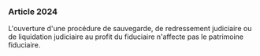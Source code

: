 ### Article 2024

L'ouverture d'une procédure de sauvegarde, de redressement judiciaire ou de liquidation judiciaire au profit du fiduciaire n'affecte pas le patrimoine fiduciaire.

